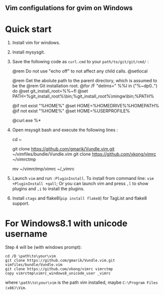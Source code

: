 Vim configulations for gvim on Windows
---------------------------------------

Quick start
==================

1. Install vim for windows.

2. Install mysysgit.

3. Save the following code as `curl.cmd` to your `path/to/git/git/cmd/` :

    @rem Do not use "echo off" to not affect any child calls.
    @setlocal

    @rem Get the abolute path to the parent directory, which is assumed to be the
    @rem Git installation root.
    @for /F "delims=" %%I in ("%~dp0..") do @set git_install_root=%%~fI
    @set PATH=%git_install_root%\bin;%git_install_root%\mingw\bin;%PATH%

    @if not exist "%HOME%" @set HOME=%HOMEDRIVE%%HOMEPATH%
    @if not exist "%HOME%" @set HOME=%USERPROFILE%

    @curl.exe %*

4. Open msysgit bash and execute the following lines :

    cd ~

    git clone https://github.com/gmarik/Vundle.vim.git ~/vimfiles/bundle/Vundle.vim
    git clone https://github.com/xkong/vimrc ~/vimrctmp

    mv ~/vimrctmp/vimrc ~/_vimrc

5. Launch `vim` and run `:PluginInstall`. To install from command line: `vim +PluginInstall +qall`; Or you can launch vim and press `,l` to show plugins and `,i` to install the plugins.

6. Install `ctags` and flake8(`pip install flake8`) for TagList and flake8 support.

For Windows8.1 with unicode username
======================================

Step 4 will be (with windows prompt):

	cd /D \path\to\your\vim
	git clone https://github.com/gmarik/Vundle.vim.git vimfiles/bundle/Vundle.vim
	git clone https://github.com/xkong/vimrc vimrctmp
	copy vimrctmp\vimrc_windows8_unicode_user _vimrc

where `\path\to\your\vim` is the path vim installed, maybe `C:\Program Files (x86)\Vim`.
